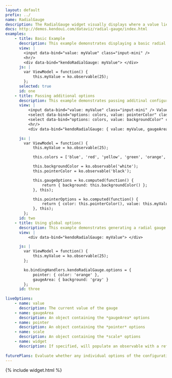 ```yaml
---
layout: default
prefix: ../
name: RadialGauge
description: The RadialGauge widget visually displays where a value lies in a range.
docs: http://demos.kendoui.com/dataviz/radial-gauge/index.html
examples:
    - title: Basic Example
      description: This example demonstrates displaying a basic radial gauge.
      view: |
        <input data-bind="value: myValue" class="input-mini" />
        <hr/>
        <div data-bind="kendoRadialGauge: myValue"> </div>
      js: |
        var ViewModel = function() {
            this.myValue = ko.observable(25);
        };
      selected: true
      id: one
    - title: Passing additional options
      description: This example demonstrates passing additinal configuration options to a radial gauge.
      view: |
          <input data-bind="value: myValue" class="input-mini" /> Value<br/>
          <select data-bind="options: colors, value: pointerColor" class="input-small"> </select> Pointer <br/>
          <select data-bind="options: colors, value: backgroundColor" class="input-small"> </select> Background
          <hr/>
          <div data-bind="kendoRadialGauge: { value: myValue, gaugeArea: gaugeOptions, pointer: pointerOptions }"> </div>

      js: |
        var ViewModel = function() {
            this.myValue = ko.observable(25);

            this.colors = ['blue', 'red', 'yellow', 'green', 'orange', 'purple', 'white'];

            this.backgroundColor = ko.observable('white');
            this.pointerColor = ko.observable('black');

            this.gaugeOptions = ko.computed(function() {
                return { background: this.backgroundColor() };
            }, this);

            this.pointerOptions = ko.computed(function() {
                return { color: this.pointerColor(), value: this.myValue() };
            }, this);
        };
      id: two
    - title: Using global options
      description: This example demonstrates generating a radial gauge and customizing the appearance by setting options globally in *ko.bindingHandlers.kendoRadialGauge.options*.
      view: |
          <div data-bind="kendoRadialGauge: myValue"> </div>

      js: |
        var ViewModel = function() {
            this.myValue = ko.observable(25);
        };

        ko.bindingHandlers.kendoRadialGauge.options = {
            pointer: { color: 'orange' },
            gaugeArea: { background: 'gray' }
        };
      id: three
      
liveOptions:
    - name: value
      description: The current value of the gauge
    - name: gaugeArea
      description: An object containing the *gaugeArea* options
    - name: pointer
      description: An object containing the *pointer* options
    - name: scale
      description: An object containing the *scale* options
    - name: widget
      description: If specified, will populate an observable with a reference to the actual widget
      
futurePlans: Evaluate whether any individual options of the configuration objects should be watched specifically.
---
```


{% include widget.html %}
